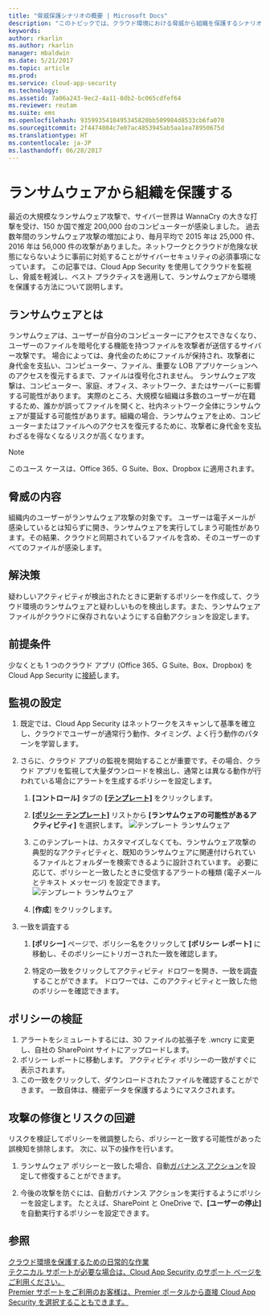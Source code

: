 ```yaml
---
title: "脅威保護シナリオの概要 | Microsoft Docs"
description: "このトピックでは、クラウド環境における脅威から組織を保護するシナリオについて説明します。"
keywords: 
author: rkarlin
ms.author: rkarlin
manager: mbaldwin
ms.date: 5/21/2017
ms.topic: article
ms.prod: 
ms.service: cloud-app-security
ms.technology: 
ms.assetid: 7a06a243-9ec2-4a11-8db2-bc065cdfef64
ms.reviewer: reutam
ms.suite: ems
ms.openlocfilehash: 9359935410495345820bb509984d8533cb6fa070
ms.sourcegitcommit: 2f4474084c7e07ac4853945ab5aa1ea78950675d
ms.translationtype: HT
ms.contentlocale: ja-JP
ms.lasthandoff: 06/28/2017
---
```

# <a name="protecting-your-organization-from-ransomware"></a>ランサムウェアから組織を保護する

最近の大規模なランサムウェア攻撃で、サイバー世界は WannaCry の大きな打撃を受け、150 か国で推定 200,000 台のコンピューターが感染しました。 過去数年間のランサムウェア攻撃の増加により、毎月平均で 2015 年は 25,000 件、2016 年は 56,000 件の攻撃がありました。ネットワークとクラウドが危険な状態にならないように事前に対処することがサイバーセキュリティの必須事項になっています。 この記事では、Cloud App Security を使用してクラウドを監視し、脅威を軽減し、ベスト プラクティスを適用して、ランサムウェアから環境を保護する方法について説明します。

## <a name="what-is-ransomware"></a>ランサムウェアとは
ランサムウェアは、ユーザーが自分のコンピューターにアクセスできなくなり、ユーザーのファイルを暗号化する機能を持つファイルを攻撃者が送信するサイバー攻撃です。 場合によっては、身代金のためにファイルが保持され、攻撃者に身代金を支払い、コンピューター、ファイル、重要な LOB アプリケーションへのアクセスを復元するまで、ファイルは復号化されません。 ランサムウェア攻撃は、コンピューター、家庭、オフィス、ネットワーク、またはサーバーに影響する可能性があります。 実際のところ、大規模な組織は多数のユーザーが在籍するため、誰かが誤ってファイルを開くと、社内ネットワーク全体にランサムウェアが蔓延する可能性があります。組織の場合、ランサムウェアを止め、コンピューターまたはファイルへのアクセスを復元するために、攻撃者に身代金を支払わざるを得なくなるリスクが高くなります。

>[!NOTE]
> このユース ケースは、Office 365、G Suite、Box、Dropbox に適用されます。

## <a name="the-threat"></a>脅威の内容
組織内のユーザーがランサムウェア攻撃の対象です。 ユーザーは電子メールが感染しているとは知らずに開き、ランサムウェアを実行してしまう可能性があります。その結果、クラウドと同期されているファイルを含め、そのユーザーのすべてのファイルが感染します。

## <a name="the-solution"></a>解決策
疑わしいアクティビティが検出されたときに更新するポリシーを作成して、クラウド環境のランサムウェアと疑わしいものを検出します。また、ランサムウェア ファイルがクラウドに保存されないようにする自動アクションを設定します。

## <a name="prerequisites"></a>前提条件

少なくとも 1 つのクラウド アプリ (Office 365、G Suite、Box、Dropbox) を Cloud App Security に[接続](enable-instant-visibility-protection-and-governance-actions-for-your-apps.md)します。

## <a name="setting-up-monitoring"></a>監視の設定

1.  既定では、Cloud App Security はネットワークをスキャンして基準を確立し、クラウドでユーザーが通常行う動作、タイミング、よく行う動作のパターンを学習します。 

2. さらに、クラウド アプリの監視を開始することが重要です。その場合、クラウド アプリを監視して大量ダウンロードを検出し、通常とは異なる動作が行われている場合にアラートを生成するポリシーを設定します。

    1. **[コントロール]** タブの [**[テンプレート]**](policy-template-reference.md) をクリックします。 
   
    2. [**[ポリシー テンプレート]**](policy-template-reference.md) リストから **[ランサムウェアの可能性があるアクティビティ]** を選択します。 
       ![テンプレート ランサムウェア](./media/ransomware-template.png)
    3. このテンプレートは、カスタマイズしなくても、ランサムウェア攻撃の典型的なアクティビティと、既知のランサムウェアに関連付けられているファイルとフォルダーを検索できるように設計されています。 必要に応じて、ポリシーと一致したときに受信するアラートの種類 (電子メールとテキスト メッセージ) を設定できます。
        ![テンプレート ランサムウェア](./media/ransomware-template-fields.png)
    4. [**作成**] をクリックします。 
   
     
2. 一致を調査する
    
    1. **[ポリシー]** ページで、ポリシー名をクリックして **[ポリシー レポート]** に移動し、そのポリシーにトリガーされた一致を確認します。

    2. 特定の一致をクリックしてアクティビティ ドロワーを開き、一致を調査することができます。 ドロワーでは、このアクティビティと一致した他のポリシーを確認できます。 
     
## <a name="validating-your-policy"></a>ポリシーの検証

1. アラートをシミュレートするには、30 ファイルの拡張子を .wncry に変更し、自社の SharePoint サイトにアップロードします。
3. ポリシー レポートに移動します。 アクティビティ ポリシーの一致がすぐに表示されます。 
4. この一致をクリックして、ダウンロードされたファイルを確認することができます。 一致自体は、機密データを保護するようにマスクされます。 

## <a name="remediating-attacks-and-preventing-risk"></a>攻撃の修復とリスクの回避

リスクを検証してポリシーを微調整したら、ポリシーと一致する可能性があった誤検知を排除します。 次に、以下の操作を行います。 
1. ランサムウェア ポリシーと一致した場合、自動[ガバナンス アクション](governance-actions.md)を設定して修復することができます。

2. 今後の攻撃を防ぐには、自動ガバナンス アクションを実行するようにポリシーを設定します。 たとえば、SharePoint と OneDrive で、**[ユーザーの停止]** を自動実行するポリシーを設定できます。

 ## <a name="see-also"></a>参照  
[クラウド環境を保護するための日常的な作業](daily-activities-to-protect-your-cloud-environment.md)   
[テクニカル サポートが必要な場合は、Cloud App Security のサポート ページをご利用ください。](http://support.microsoft.com/oas/default.aspx?prid=16031)   
[Premier サポートをご利用のお客様は、Premier ポータルから直接 Cloud App Security を選択することもできます。](https://premier.microsoft.com/)  
  
  
